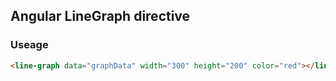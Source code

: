 ## Angular LineGraph directive

### Useage

```html
<line-graph data="graphData" width="300" height="200" color="red"></line-graph>
```
